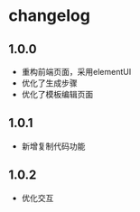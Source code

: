# changelog

## 1.0.0

- 重构前端页面，采用elementUI
- 优化了生成步骤
- 优化了模板编辑页面

## 1.0.1

- 新增复制代码功能

## 1.0.2

- 优化交互